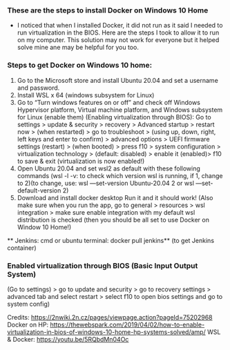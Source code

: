 ### These are the steps to install Docker on Windows 10 Home ###

- I noticed that when I installed Docker, it did not run as it said I needed to run 
virtualization in the BIOS. Here are the steps I took to allow it to run on my computer.
This solution may not work for everyone but it helped solve mine ane may be helpful for you too.

### Steps to get Docker on Windows 10 home: ###

1. Go to the Microsoft store and install Ubuntu 20.04 and set a username and password.
2. Install WSL x 64 (windows subsystem for Linux)
3. Go to “Turn windows features on or off” and check off Windows Hypervisor platform, Virtual machine platform, and Windows subsystem for Linux (enable them)
(Enabling virtualization through BIOS): Go to settings > update & security > recovery > Advanced startup > restart now > (when restarted) > go to troubleshoot > (using up, down, right, left keys and enter to confirm) > advanced options > UEFI firmware settings (restart) > (when booted) > press f10 > system configuration > virtualization technology >  (default: disabled) > enable it (enabled)> f10 to save & exit (virtualization is now enabled!)
4. Open Ubuntu 20.04 and set wsl2 as default with these following commands (wsl -l -v: to check which version wsl is running, if 1, change to 2)(to change, use: wsl —set-version Ubuntu-20.04 2 or wsl —set-default-version 2) 
5. Download and install docker desktop 
Run it and it should work! (Also make sure when you run the app, go to general > resources > wsl integration > make sure enable integration with my default wsl distribution is checked (then you should be all set to use Docker on Window 10 Home!)


** Jenkins: cmd or ubuntu terminal: docker pull jenkins** (to get Jenkins container)


### Enabled virtualization through BIOS (Basic Input Output System) 

(Go to settings) > go to update and security > go to recovery settings > advanced tab and select restart > select f10 to open bios settings and go to system config)

Credits: 
https://2nwiki.2n.cz/pages/viewpage.action?pageId=75202968
Docker on HP: https://thewebspark.com/2019/04/02/how-to-enable-virtualization-in-bios-of-windows-10-home-hp-systems-solved/amp/
WSL & Docker: https://youtu.be/5RQbdMn04Oc

